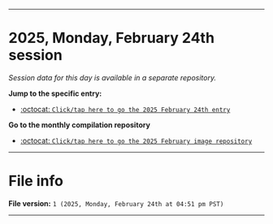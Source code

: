 
***

# 2025, Monday, February 24th session

_Session data for this day is available in a separate repository._

**Jump to the specific entry:**

- [:octocat: `Click/tap here to go the 2025 February 24th entry`](https://github.com/seanpm2001/SeansLifeArchive_Images_ModernSmurfsVillage_Y2025_V2/tree/SeansLifeArchive_ModernSmurfsVillage_Y2025_V2_Main-dev/2025/02_February/24/)

**Go to the monthly compilation repository**

- [:octocat: `Click/tap here to go the 2025 February image repository`](https://github.com/seanpm2001/SeansLifeArchive_Images_ModernSmurfsVillage_Y2025_V2/)

***

# File info

**File version:** `1 (2025, Monday, February 24th at 04:51 pm PST)`

***
